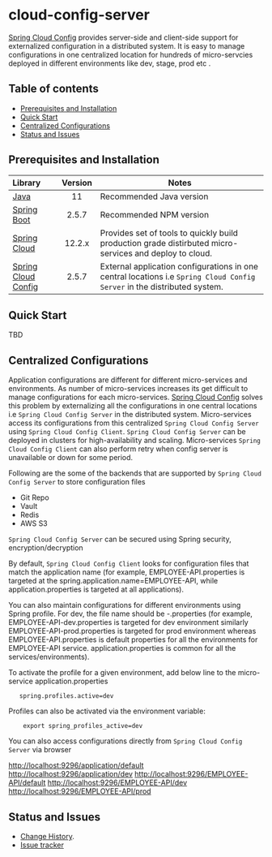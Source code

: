# cloud-config-server

[Spring Cloud Config](https://cloud.spring.io/spring-cloud-config/reference/html/) provides server-side and client-side support for externalized configuration in a distributed system. It is easy to manage configurations in one centralized location for hundreds of micro-servcies deployed in different environments like dev, stage, prod etc .

## Table of contents

- [Prerequisites and Installation](#prerequisites-and-installation)
- [Quick Start](#quick-start)
- [Centralized Configurations](#centralized-configurations)
- [Status and Issues](#status-and-issues)

## Prerequisites and Installation

Library | Version | Notes
:-------|:--------:|-------
[Java](https://www.oracle.com/java/technologies/javase/jdk11-archive-downloads.html) | 11 | Recommended Java version
[Spring Boot](https://spring.io/projects/spring-boot) | 2.5.7 | Recommended NPM version
[Spring Cloud](https://spring.io/projects/spring-cloud) | 12.2.x | Provides set of tools to quickly build production grade distirbuted micro-services and deploy to cloud.
[Spring Cloud Config](https://cloud.spring.io/spring-cloud-config/reference/html/) | 2.5.7 | External application configurations in one central locations i.e `Spring Cloud Config Server` in the distributed system.

## Quick Start
TBD

## Centralized Configurations

Application configurations are different for different micro-services and environments.
As number of micro-services increases its get difficult to manage configurations for each micro-services. [Spring Cloud Config](https://cloud.spring.io/spring-cloud-config/reference/html/) solves this problem by externalizing all the configurations in one central locations i.e `Spring Cloud Config Server` in the distributed system. Micro-services access its configurations from this centralized `Spring Cloud Config Server` using  `Spring Cloud Config Client`. `Spring Cloud Config Server` can be deployed in clusters for high-availability and scaling. Micro-services `Spring Cloud Config Client` can also perform retry when config server is unavailable or down for some period.

Following are the some of the backends that are supported by `Spring Cloud Config Server` to store configuration files

- Git Repo
- Vault
- Redis
- AWS S3

`Spring Cloud Config Server`  can be secured using Spring security, encryption/decryption

 By default, `Spring Cloud Config Client` looks for configuration files that match the application name (for example, EMPLOYEE-API.properties is targeted at the spring.application.name=EMPLOYEE-API, while application.properties is targeted at all applications).

 You can also maintain configurations for different environments using Spring profile.
 For dev, the file name should be  <applicationname>-<environment>.properties (for example, EMPLOYEE-API-dev.properties is targeted for dev environment similarly EMPLOYEE-API-prod.properties is targeted for prod environment whereas EMPLOYEE-API.properties is default properties for all the environments for EMPLOYEE-API service. application.properties is common for all the services/environments).

 To activate the profile for a given environment, add below line to the micro-service application.properties

 ```
    spring.profiles.active=dev
 ```

Profiles can also be activated via the environment variable: 

```
    export spring_profiles_active=dev
```    

You can also access configurations directly from `Spring Cloud Config Server` via browser

<http://localhost:9296/application/default>
<http://localhost:9296/application/dev>
<http://localhost:9296/EMPLOYEE-API/default>
<http://localhost:9296/EMPLOYEE-API/dev>
<http://localhost:9296/EMPLOYEE-API/prod>

## Status and Issues

* [Change History](./../CHANGELOG.md).
* [Issue tracker](https://github.com/kumaran-is/microservice-springboot/issues?state=open)